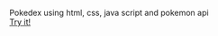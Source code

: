 Pokedex using html, css, java script and pokemon api
<br><a href="https://tomas-barros1.github.io/Pokedex/" target="_blank">Try it!</a>
